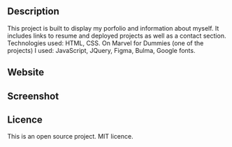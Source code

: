## Description

This project is built to display my porfolio and information about myself. It includes links to resume and deployed projects as well as a contact section. Technologies used: HTML, CSS. On Marvel for Dummies (one of the projects) I used: JavaScript, JQuery, Figma, Bulma, Google fonts.

## Website


## Screenshot

## Licence
This is an open source project. MIT licence.